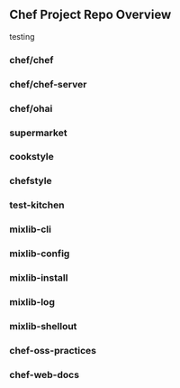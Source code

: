 ## Chef Project Repo Overview
testing

### chef/chef

### chef/chef-server

### chef/ohai

### supermarket

### cookstyle

### chefstyle

### test-kitchen

### mixlib-cli

### mixlib-config

### mixlib-install

### mixlib-log

### mixlib-shellout

### chef-oss-practices

### chef-web-docs
